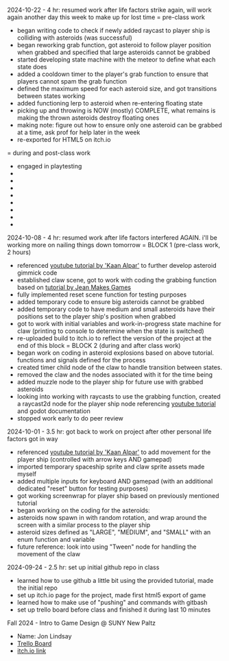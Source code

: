 2024-10-22 - 4 hr: resumed work after life factors strike again, will work again another day this week to make up for lost time
= pre-class work
- began writing code to check if newly added raycast to player ship is colliding with asteroids (was successful)
- began reworking grab function, got asteroid to follow player position when grabbed and specified that large asteroids cannot be grabbed
- started developing state machine with the meteor to define what each state does
- added a cooldown timer to the player's grab function to ensure that players cannot spam the grab function
- defined the maximum speed for each asteroid size, and got transitions between states working 
- added functioning lerp to asteroid when re-entering floating state
- picking up and throwing is NOW (mostly) COMPLETE, what remains is making the thrown asteroids destroy floating ones
- making note: figure out how to ensure only one asteroid can be grabbed at a time, ask prof for help later in the week
- re-exported for HTML5 on itch.io

= during and post-class work
- engaged in playtesting
-
-
-
-
-
-
-
-

2024-10-08 - 4 hr: resumed work after life factors interfered AGAIN. i'll be working more on nailing things down tomorrow
= BLOCK 1 (pre-class work, 2 hours)
- referenced [youtube tutorial by 'Kaan Alpar'](https://www.youtube.com/watch?v=ELrMMv7D1wM) to further develop asteroid gimmick code
- established claw scene, got to work with coding the grabbing function based on [tutorial by Jean Makes Games](https://www.youtube.com/watch?v=D4mVVx4njno)
- fully implemented reset scene function for testing purposes
- added temporary code to ensure big asteroids cannot be grabbed
- added temporary code to have medium and small asteroids have their positions set to the player ship's position when grabbed
- got to work with initial variables and work-in-progress state machine for claw (printing to console to determine when the state is switched)
- re-uploaded build to itch.io to reflect the version of the project at the end of this block
= BLOCK 2 (during and after class work)
- began work on coding in asteroid explosions based on above tutorial. functions and signals defined for the process
- created timer child node of the claw to handle transition between states.
- removed the claw and the nodes associated with it for the time being
- added muzzle node to the player ship for future use with grabbed asteroids
- looking into working with raycasts to use the grabbing function, created a raycast2d node for the player ship node referencing [youtube tutorial](https://www.youtube.com/watch?v=adsQFchiOmw) and godot documentation
- stopped work early to do peer review


2024-10-01 - 3.5 hr: got back to work on project after other personal life factors got in way
- referenced [youtube tutorial by 'Kaan Alpar'](https://www.youtube.com/watch?v=zDpZ52Ulywg) to add movement for the player ship (controlled with arrow keys AND gamepad)
- imported temporary spaceship sprite and claw sprite assets made myself
- added multiple inputs for keyboard AND gamepad (with an additional dedicated "reset" button for testing purposes)
- got working screenwrap for player ship based on previously mentioned tutorial
- began working on the coding for the asteroids:
- asteroids now spawn in with random rotation, and wrap around the screen with a similar process to the player ship
- asteroid sizes defined as "LARGE", "MEDIUM", and "SMALL" with an enum function and variable
- future reference: look into using "Tween" node for handling the movement of the claw 

2024-09-24 - 2.5 hr: set up initial github repo in class
- learned how to use github a little bit using the provided tutorial, made the initial repo
- set up itch.io page for the project, made first html5 export of game
- learned how to make use of "pushing" and commands with gitbash
- set up trello board before class and finished it during last 10 minutes

Fall 2024 - Intro to Game Design @ SUNY New Paltz
- Name: Jon Lindsay
- [Trello Board](https://trello.com/b/dO2p1aNs/new-paltz-game-design-final-project)
- [itch.io link](https://look-at-this-sandal.itch.io/asteroid-but-with-hands)
